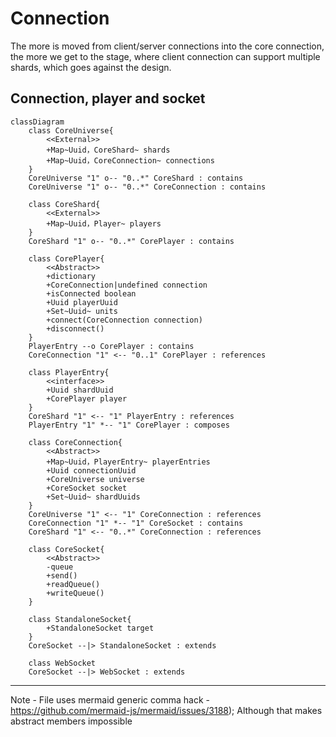 # Connection

The more is moved from client/server connections into the core connection, the more we get to the stage, where client connection can support multiple shards, which goes against the design.

## Connection, player and socket
```mermaid
classDiagram
	class CoreUniverse{
		<<External>>
		+Map~Uuid，CoreShard~ shards
		+Map~Uuid，CoreConnection~ connections
	}
	CoreUniverse "1" o-- "0..*" CoreShard : contains
	CoreUniverse "1" o-- "0..*" CoreConnection : contains

	class CoreShard{
		<<External>>
		+Map~Uuid，Player~ players
	}
	CoreShard "1" o-- "0..*" CorePlayer : contains

	class CorePlayer{
		<<Abstract>>
		+dictionary
		+CoreConnection|undefined connection
		+isConnected boolean
		+Uuid playerUuid
		+Set~Uuid~ units
		+connect(CoreConnection connection)
		+disconnect()
	}
	PlayerEntry --o CorePlayer : contains
	CoreConnection "1" <-- "0..1" CorePlayer : references

	class PlayerEntry{
		<<interface>>
		+Uuid shardUuid
		+CorePlayer player
	}
	CoreShard "1" <-- "1" PlayerEntry : references
	PlayerEntry "1" *-- "1" CorePlayer : composes

	class CoreConnection{
		<<Abstract>>
		+Map~Uuid，PlayerEntry~ playerEntries
		+Uuid connectionUuid
		+CoreUniverse universe
		+CoreSocket socket
		+Set~Uuid~ shardUuids
	}
	CoreUniverse "1" <-- "1" CoreConnection : references
	CoreConnection "1" *-- "1" CoreSocket : contains
	CoreShard "1" <-- "0..*" CoreConnection : references

	class CoreSocket{
		<<Abstract>> 
		-queue
		+send()
		+readQueue()
		+writeQueue()
	}
	
	class StandaloneSocket{
		+StandaloneSocket target
	}
	CoreSocket --|> StandaloneSocket : extends

	class WebSocket
	CoreSocket --|> WebSocket : extends
```
---

Note - File uses mermaid generic comma hack - https://github.com/mermaid-js/mermaid/issues/3188); Although that makes abstract members impossible
